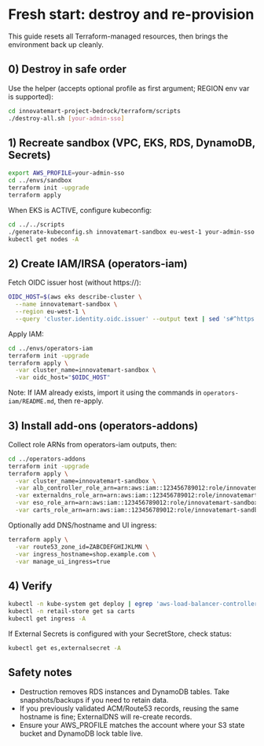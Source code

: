 # Fresh start: destroy and re-provision

This guide resets all Terraform-managed resources, then brings the environment back up cleanly.

## 0) Destroy in safe order

Use the helper (accepts optional profile as first argument; REGION env var is supported):

```bash
cd innovatemart-project-bedrock/terraform/scripts
./destroy-all.sh [your-admin-sso]
```

## 1) Recreate sandbox (VPC, EKS, RDS, DynamoDB, Secrets)

```bash
export AWS_PROFILE=your-admin-sso
cd ../envs/sandbox
terraform init -upgrade
terraform apply
```

When EKS is ACTIVE, configure kubeconfig:

```bash
cd ../../scripts
./generate-kubeconfig.sh innovatemart-sandbox eu-west-1 your-admin-sso
kubectl get nodes -A
```

## 2) Create IAM/IRSA (operators-iam)

Fetch OIDC issuer host (without https://):

```bash
OIDC_HOST=$(aws eks describe-cluster \
  --name innovatemart-sandbox \
  --region eu-west-1 \
  --query 'cluster.identity.oidc.issuer' --output text | sed 's#^https://##')
```

Apply IAM:

```bash
cd ../envs/operators-iam
terraform init -upgrade
terraform apply \
  -var cluster_name=innovatemart-sandbox \
  -var oidc_host="$OIDC_HOST"
```

Note: If IAM already exists, import it using the commands in `operators-iam/README.md`, then re-apply.

## 3) Install add-ons (operators-addons)

Collect role ARNs from operators-iam outputs, then:

```bash
cd ../operators-addons
terraform init -upgrade
terraform apply \
  -var cluster_name=innovatemart-sandbox \
  -var alb_controller_role_arn=arn:aws:iam::123456789012:role/innovatemart-sandbox-alb-controller-role \
  -var externaldns_role_arn=arn:aws:iam::123456789012:role/innovatemart-sandbox-externaldns-role \
  -var eso_role_arn=arn:aws:iam::123456789012:role/innovatemart-sandbox-eso-role \
  -var carts_role_arn=arn:aws:iam::123456789012:role/innovatemart-sandbox-carts-role
```

Optionally add DNS/hostname and UI ingress:

```bash
terraform apply \
  -var route53_zone_id=ZABCDEFGHIJKLMN \
  -var ingress_hostname=shop.example.com \
  -var manage_ui_ingress=true
```

## 4) Verify

```bash
kubectl -n kube-system get deploy | egrep 'aws-load-balancer-controller|external-dns|external-secrets'
kubectl -n retail-store get sa carts
kubectl get ingress -A
```

If External Secrets is configured with your SecretStore, check status:
```bash
kubectl get es,externalsecret -A
```

## Safety notes

- Destruction removes RDS instances and DynamoDB tables. Take snapshots/backups if you need to retain data.
- If you previously validated ACM/Route53 records, reusing the same hostname is fine; ExternalDNS will re-create records.
- Ensure your AWS_PROFILE matches the account where your S3 state bucket and DynamoDB lock table live.
